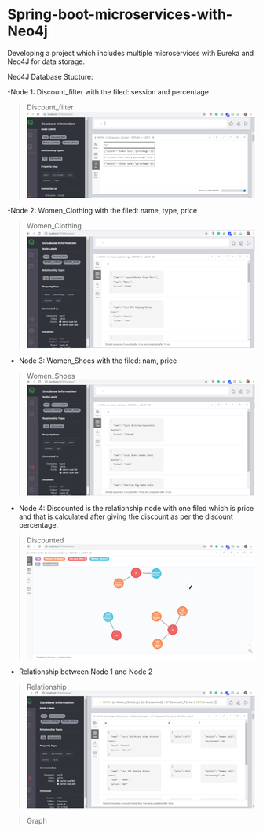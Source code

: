 # Spring-boot-microservices-with-Neo4j
Developing a project which includes multiple microservices with Eureka and Neo4J for data storage.  

Neo4J Database Stucture:

-Node 1: Discount_filter with the filed: session and percentage

>Discount_filter
![ Discount_filter](https://github.com/priyagup/Spring-boot-microservices-with-Neo4j/blob/master/Neo4J%20Data/Discount_filter.PNG)

-Node 2: Women_Clothing with the filed: name, type, price 

> Women_Clothing
![ Women_Clothing]( https://github.com/priyagup/Spring-boot-microservices-with-Neo4j/blob/master/Neo4J%20Data/Women_Clothing.PNG)

- Node 3: Women_Shoes with the filed: nam, price

> Women_Shoes
![ Women_Shoes]( https://github.com/priyagup/Spring-boot-microservices-with-Neo4j/blob/master/Neo4J%20Data/Women_Shoes.PNG)

- Node 4: Discounted is the relationship node with one filed which is price and that is calculated after giving the discount as per the discount percentage.

> Discounted
![ Discounted]( https://github.com/priyagup/Spring-boot-microservices-with-Neo4j/blob/master/Neo4J%20Data/Discounted.PNG)


- Relationship between Node 1 and Node 2

> Relationship
![ Relationship]( https://github.com/priyagup/Spring-boot-microservices-with-Neo4j/blob/master/Neo4J%20Data/Relationship.PNG)

> Graph





